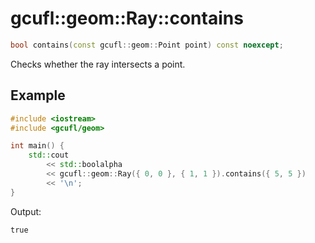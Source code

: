 # gcufl::geom::Ray::contains
```cpp
bool contains(const gcufl::geom::Point point) const noexcept;
```
Checks whether the ray intersects a point.
## Example
```cpp
#include <iostream>
#include <gcufl/geom>

int main() {
	std::cout
		<< std::boolalpha
		<< gcufl::geom::Ray({ 0, 0 }, { 1, 1 }).contains({ 5, 5 })
		<< '\n';
}
```
Output:
```
true
```
